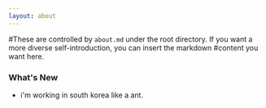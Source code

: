 ```yaml
---
layout: about
---
```


#These are controlled by `about.md` under the root directory. If you want a more diverse self-introduction, you can insert the markdown #content you want here.

### What's New

- i'm working in south korea like a ant. 
